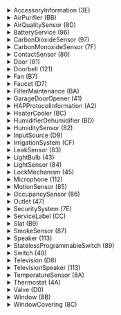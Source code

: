 <details><summary>AccessoryInformation (3E)</summary>
<table>
<tr><td><b>Identify</b></td></tr>
<tr><td>FirmwareRevision</td></tr>
<tr><td>Manufacturer</td></tr>
<tr><td>Model</td></tr>
<tr><td>Name</td></tr>
<tr><td>SerialNumber</td></tr>
<tr><td>HardwareRevision</td></tr>
<tr><td>AccessoryFlags</td></tr>
</table></details>
<details><summary>AirPurifier (BB)</summary>
<table>
<tr><td><b>Active</b></td></tr>
<tr><td><b>CurrentAirPurifierState</b></td></tr>
<tr><td><b>TargetAirPurifierState</b></td></tr>
<tr><td>Name</td></tr>
<tr><td>RotationSpeed</td></tr>
<tr><td>SwingMode</td></tr>
<tr><td>LockPhysicalControls</td></tr>
</table></details>
<details><summary>AirQualitySensor (8D)</summary>
<table>
<tr><td><b>AirQuality</b></td></tr>
<tr><td>Name</td></tr>
<tr><td>OzoneDensity</td></tr>
<tr><td>NitrogenDioxideDensity</td></tr>
<tr><td>SulphurDioxideDensity</td></tr>
<tr><td>PM25Density</td></tr>
<tr><td>PM10Density</td></tr>
<tr><td>VOCDensity</td></tr>
<tr><td>StatusActive</td></tr>
<tr><td>StatusFault</td></tr>
<tr><td>StatusTampered</td></tr>
<tr><td>StatusLowBattery</td></tr>
</table></details>
<details><summary>BatteryService (96)</summary>
<table>
<tr><td><b>BatteryLevel</b></td></tr>
<tr><td><b>ChargingState</b></td></tr>
<tr><td><b>StatusLowBattery</b></td></tr>
<tr><td>Name</td></tr>
</table></details>
<details><summary>CarbonDioxideSensor (97)</summary>
<table>
<tr><td><b>CarbonDioxideDetected</b></td></tr>
<tr><td>Name</td></tr>
<tr><td>StatusActive</td></tr>
<tr><td>StatusFault</td></tr>
<tr><td>StatusTampered</td></tr>
<tr><td>StatusLowBattery</td></tr>
<tr><td>CarbonDioxideLevel</td></tr>
<tr><td>CarbonDioxidePeakLevel</td></tr>
</table></details>
<details><summary>CarbonMonoxideSensor (7F)</summary>
<table>
<tr><td><b>CarbonMonoxideDetected</b></td></tr>
<tr><td>Name</td></tr>
<tr><td>StatusActive</td></tr>
<tr><td>StatusFault</td></tr>
<tr><td>StatusTampered</td></tr>
<tr><td>StatusLowBattery</td></tr>
<tr><td>CarbonMonoxideLevel</td></tr>
<tr><td>CarbonMonoxidePeakLevel</td></tr>
</table></details>
<details><summary>ContactSensor (80)</summary>
<table>
<tr><td><b>ContactSensorState</b></td></tr>
<tr><td>Name</td></tr>
<tr><td>StatusActive</td></tr>
<tr><td>StatusFault</td></tr>
<tr><td>StatusTampered</td></tr>
<tr><td>StatusLowBattery</td></tr>
</table></details>
<details><summary>Door (81)</summary>
<table>
<tr><td><b>CurrentPosition</b></td></tr>
<tr><td><b>TargetPosition</b></td></tr>
<tr><td><b>PositionState</b></td></tr>
<tr><td>Name</td></tr>
<tr><td>HoldPosition</td></tr>
<tr><td>ObstructionDetected</td></tr>
</table></details>
<details><summary>Doorbell (121)</summary>
<table>
<tr><td><b>ProgrammableSwitchEvent</b></td></tr>
<tr><td>Name</td></tr>
<tr><td>Volume</td></tr>
<tr><td>Brightness</td></tr>
</table></details>
<details><summary>Fan (B7)</summary>
<table>
<tr><td><b>Active</b></td></tr>
<tr><td>Name</td></tr>
<tr><td>CurrentFanState</td></tr>
<tr><td>TargetFanState</td></tr>
<tr><td>RotationDirection</td></tr>
<tr><td>RotationSpeed</td></tr>
<tr><td>SwingMode</td></tr>
<tr><td>LockPhysicalControls</td></tr>
</table></details>
<details><summary>Faucet (D7)</summary>
<table>
<tr><td><b>Active</b></td></tr>
<tr><td>StatusFault</td></tr>
<tr><td>Name</td></tr>
</table></details>
<details><summary>FilterMaintenance (BA)</summary>
<table>
<tr><td><b>FilterChangeIndication</b></td></tr>
<tr><td>Name</td></tr>
<tr><td>FilterLifeLevel</td></tr>
<tr><td>ResetFilterIndication</td></tr>
</table></details>
<details><summary>GarageDoorOpener (41)</summary>
<table>
<tr><td><b>CurrentDoorState</b></td></tr>
<tr><td><b>TargetDoorState</b></td></tr>
<tr><td><b>ObstructionDetected</b></td></tr>
<tr><td>LockCurrentState</td></tr>
<tr><td>LockTargetState</td></tr>
<tr><td>Name</td></tr>
</table></details>
<details><summary>HAPProtocolInformation (A2)</summary>
<table>
<tr><td><b>Version</b></td></tr>
</table></details>
<details><summary>HeaterCooler (BC)</summary>
<table>
<tr><td><b>Active</b></td></tr>
<tr><td><b>CurrentTemperature</b></td></tr>
<tr><td><b>CurrentHeaterCoolerState</b></td></tr>
<tr><td><b>TargetHeaterCoolerState</b></td></tr>
<tr><td>Name</td></tr>
<tr><td>RotationSpeed</td></tr>
<tr><td>TemperatureDisplayUnits</td></tr>
<tr><td>SwingMode</td></tr>
<tr><td>CoolingThresholdTemperature</td></tr>
<tr><td>HeatingThresholdTemperature</td></tr>
<tr><td>LockPhysicalControls</td></tr>
</table></details>
<details><summary>HumidifierDehumidifier (BD)</summary>
<table>
<tr><td><b>Active</b></td></tr>
<tr><td><b>CurrentRelativeHumidity</b></td></tr>
<tr><td><b>CurrentHumidifierDehumidifierState</b></td></tr>
<tr><td><b>TargetHumidifierDehumidifierState</b></td></tr>
<tr><td>Name</td></tr>
<tr><td>RelativeHumidityDehumidifierThreshold</td></tr>
<tr><td>RelativeHumidityHumidifierThreshold</td></tr>
<tr><td>RotationSpeed</td></tr>
<tr><td>SwingMode</td></tr>
<tr><td>WaterLevel</td></tr>
<tr><td>LockPhysicalControls</td></tr>
</table></details>
<details><summary>HumiditySensor (82)</summary>
<table>
<tr><td><b>CurrentRelativeHumidity</b></td></tr>
<tr><td>Name</td></tr>
<tr><td>StatusActive</td></tr>
<tr><td>StatusFault</td></tr>
<tr><td>StatusTampered</td></tr>
<tr><td>StatusLowBattery</td></tr>
</table></details>
<details><summary>InputSource (D9)</summary>
<table>
<tr><td>ConfiguredName</td></tr>
<tr><td>IsConfigured</td></tr>
<tr><td><b>Identifier</b></td></tr>
<tr><td>CurrentVisibilityState</td></tr>
<tr><td>TargetVisibilityState</td></tr>
</table></details>
<details><summary>IrrigationSystem (CF)</summary>
<table>
<tr><td><b>Active</b></td></tr>
<tr><td><b>ProgramMode</b></td></tr>
<tr><td><b>InUse</b></td></tr>
<tr><td>RemainingDuration</td></tr>
<tr><td>StatusFault</td></tr>
</table></details>
<details><summary>LeakSensor (83)</summary>
<table>
<tr><td><b>LeakDetected</b></td></tr>
<tr><td>Name</td></tr>
<tr><td>StatusActive</td></tr>
<tr><td>StatusFault</td></tr>
<tr><td>StatusTampered</td></tr>
<tr><td>StatusLowBattery</td></tr>
</table></details>
<details><summary>LightBulb (43)</summary>
<table>
<tr><td><b>On</b></td></tr>
<tr><td>Brightness</td></tr>
<tr><td>Hue</td></tr>
<tr><td>Name</td></tr>
<tr><td>Saturation</td></tr>
<tr><td>ColorTemperature</td></tr>
</table></details>
<details><summary>LightSensor (84)</summary>
<table>
<tr><td><b>CurrentAmbientLightLevel</b></td></tr>
<tr><td>Name</td></tr>
<tr><td>StatusActive</td></tr>
<tr><td>StatusFault</td></tr>
<tr><td>StatusTampered</td></tr>
<tr><td>StatusLowBattery</td></tr>
</table></details>
<details><summary>LockMechanism (45)</summary>
<table>
<tr><td><b>LockCurrentState</b></td></tr>
<tr><td><b>LockTargetState</b></td></tr>
<tr><td>Name</td></tr>
</table></details>
<details><summary>Microphone (112)</summary>
<table>
<tr><td><b>Mute</b></td></tr>
<tr><td>Name</td></tr>
<tr><td>Volume</td></tr>
</table></details>
<details><summary>MotionSensor (85)</summary>
<table>
<tr><td><b>MotionDetected</b></td></tr>
<tr><td>Name</td></tr>
<tr><td>StatusActive</td></tr>
<tr><td>StatusFault</td></tr>
<tr><td>StatusTampered</td></tr>
<tr><td>StatusLowBattery</td></tr>
</table></details>
<details><summary>OccupancySensor (86)</summary>
<table>
<tr><td><b>OccupancyDetected</b></td></tr>
<tr><td>Name</td></tr>
<tr><td>StatusActive</td></tr>
<tr><td>StatusFault</td></tr>
<tr><td>StatusTampered</td></tr>
<tr><td>StatusLowBattery</td></tr>
</table></details>
<details><summary>Outlet (47)</summary>
<table>
<tr><td><b>On</b></td></tr>
<tr><td><b>OutletInUse</b></td></tr>
<tr><td>Name</td></tr>
</table></details>
<details><summary>SecuritySystem (7E)</summary>
<table>
<tr><td><b>SecuritySystemCurrentState</b></td></tr>
<tr><td><b>SecuritySystemTargetState</b></td></tr>
<tr><td>Name</td></tr>
<tr><td>SecuritySystemAlarmType</td></tr>
<tr><td>StatusFault</td></tr>
<tr><td>StatusTampered</td></tr>
</table></details>
<details><summary>ServiceLabel (CC)</summary>
<table>
<tr><td><b>ServiceLabelNamespace</b></td></tr>
</table></details>
<details><summary>Slat (B9)</summary>
<table>
<tr><td><b>CurrentSlatState</b></td></tr>
<tr><td><b>SlatType</b></td></tr>
<tr><td>Name</td></tr>
<tr><td>SwingMode</td></tr>
<tr><td>CurrentTiltAngle</td></tr>
<tr><td>TargetTiltAngle</td></tr>
</table></details>
<details><summary>SmokeSensor (87)</summary>
<table>
<tr><td><b>SmokeDetected</b></td></tr>
<tr><td>Name</td></tr>
<tr><td>StatusActive</td></tr>
<tr><td>StatusFault</td></tr>
<tr><td>StatusTampered</td></tr>
<tr><td>StatusLowBattery</td></tr>
</table></details>
<details><summary>Speaker (113)</summary>
<table>
<tr><td><b>Mute</b></td></tr>
<tr><td>Name</td></tr>
<tr><td>Volume</td></tr>
</table></details>
<details><summary>StatelessProgrammableSwitch (89)</summary>
<table>
<tr><td><b>ProgrammableSwitchEvent</b></td></tr>
<tr><td>Name</td></tr>
<tr><td>ServiceLabelIndex</td></tr>
</table></details>
<details><summary>Switch (49)</summary>
<table>
<tr><td><b>On</b></td></tr>
<tr><td>Name</td></tr>
</table></details>
<details><summary>Television (D8)</summary>
<table>
<tr><td><b>Active</b></td></tr>
<tr><td>ConfiguredName</td></tr>
<tr><td>ActiveIdentifier</td></tr>
<tr><td>RemoteKey</td></tr>
<tr><td>PowerModeSelection</td></tr>
</table></details>
<details><summary>TelevisionSpeaker (113)</summary>
<table>
<tr><td><b>VolumeControlType</b></td></tr>
<tr><td><b>VolumeSelector</b></td></tr>
</table></details>
<details><summary>TemperatureSensor (8A)</summary>
<table>
<tr><td><b>CurrentTemperature</b></td></tr>
<tr><td>Name</td></tr>
<tr><td>StatusActive</td></tr>
<tr><td>StatusFault</td></tr>
<tr><td>StatusTampered</td></tr>
<tr><td>StatusLowBattery</td></tr>
</table></details>
<details><summary>Thermostat (4A)</summary>
<table>
<tr><td><b>CurrentHeatingCoolingState</b></td></tr>
<tr><td><b>TargetHeatingCoolingState</b></td></tr>
<tr><td><b>CurrentTemperature</b></td></tr>
<tr><td><b>TargetTemperature</b></td></tr>
<tr><td><b>TemperatureDisplayUnits</b></td></tr>
<tr><td>CoolingThresholdTemperature</td></tr>
<tr><td>CurrentRelativeHumidity</td></tr>
<tr><td>HeatingThresholdTemperature</td></tr>
<tr><td>Name</td></tr>
<tr><td>TargetRelativeHumidity</td></tr>
</table></details>
<details><summary>Valve (D0)</summary>
<table>
<tr><td><b>Active</b></td></tr>
<tr><td><b>InUse</b></td></tr>
<tr><td><b>ValveType</b></td></tr>
<tr><td>SetDuration</td></tr>
<tr><td>RemainingDuration</td></tr>
<tr><td>IsConfigured</td></tr>
<tr><td>ServiceLabelIndex</td></tr>
<tr><td>StatusFault</td></tr>
<tr><td>Name</td></tr>
</table></details>
<details><summary>Window (8B)</summary>
<table>
<tr><td><b>CurrentPosition</b></td></tr>
<tr><td><b>TargetPosition</b></td></tr>
<tr><td><b>PositionState</b></td></tr>
<tr><td>Name</td></tr>
<tr><td>HoldPosition</td></tr>
<tr><td>ObstructionDetected</td></tr>
</table></details>
<details><summary>WindowCovering (8C)</summary>
<table>
<tr><td><b>TargetPosition</b></td></tr>
<tr><td><b>CurrentPosition</b></td></tr>
<tr><td><b>PositionState</b></td></tr>
<tr><td>Name</td></tr>
<tr><td>HoldPosition</td></tr>
<tr><td>CurrentHorizontalTiltAngle</td></tr>
<tr><td>TargetHorizontalTiltAngle</td></tr>
<tr><td>CurrentVerticalTiltAngle</td></tr>
<tr><td>TargetVerticalTiltAngle</td></tr>
<tr><td>ObstructionDetected</td></tr>
</table></details>
